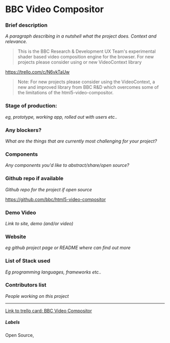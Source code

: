 # BBC Video Compositor


### Brief description 
*A paragraph describing in a nutshell what the project does. Context and relevance.*

> This is the BBC Research & Development UX Team's experimental shader based video composition engine for the browser. For new projects please consider using or new VideoContext library 

https://trello.com/c/N6vkTaUw
> Note: For new projects please consider using the VideoContext, a new and improved library from BBC R&D which overcomes some of the limitations of the html5-video-compositor.



### Stage of production: 
*eg, prototype, working app, rolled out with users etc..*

### Any blockers? 
*What are the things that are currently most challenging for your project?*

### Components 
*Any components you'd like to abstract/share/open source?*

### Github repo if available
*Github repo for the project if open source*

https://github.com/bbc/html5-video-compositor


### Demo Video 
*Link to site, demo (and/or video)*

### Website 
*eg github project page or README where can find out more*

### List of Stack used 
*Eg programming languages, frameworks etc..*

### Contributors list 
*People working on this project*


---

[Link to trello card: BBC Video Compositor](https://trello.com/c/hdM0kWd0)

##### Labels

Open Source, 